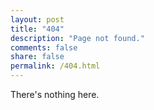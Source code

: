 ```yaml
---
layout: post
title: "404"
description: "Page not found."
comments: false
share: false
permalink: /404.html
---  
```


There's nothing here.
